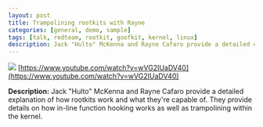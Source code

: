 ```yaml
---
layout: post
title: Trampolining rootkits with Rayne
categories: [general, demo, sample]
tags: [talk, redteam, rootkit, goofkit, kernel, linux]
description: Jack "Hulto" McKenna and Rayne Cafaro provide a detailed explanation of how rootkits work and what they're capable of. They provide details on how in-line function hooking works as well as trampolining within the kernel.
---
```

![](https://www.youtube.com/watch?v=wVG2IUaDV40)
[https://www.youtube.com/watch?v=wVG2IUaDV40](https://www.youtube.com/watch?v=wVG2IUaDV40)

**Description:** Jack "Hulto" McKenna and Rayne Cafaro provide a detailed explanation of how rootkits work and what they're capable of. They provide details on how in-line function hooking works as well as trampolining within the kernel.
